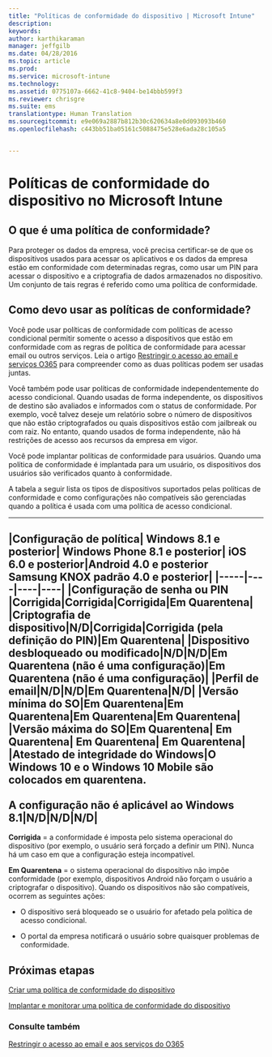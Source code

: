 ```yaml
---
title: "Políticas de conformidade do dispositivo | Microsoft Intune"
description: 
keywords: 
author: karthikaraman
manager: jeffgilb
ms.date: 04/28/2016
ms.topic: article
ms.prod: 
ms.service: microsoft-intune
ms.technology: 
ms.assetid: 0775107a-6662-41c8-9404-be14bbb599f3
ms.reviewer: chrisgre
ms.suite: ems
translationtype: Human Translation
ms.sourcegitcommit: e9e069a2887b812b30c620634a8e0d093093b460
ms.openlocfilehash: c443bb51ba05161c5088475e528e6ada28c105a5


---
```


# Políticas de conformidade do dispositivo no Microsoft Intune
## O que é uma política de conformidade?
Para proteger os dados da empresa, você precisa certificar-se de que os dispositivos usados para acessar os aplicativos e os dados da empresa estão em conformidade com determinadas regras, como usar um PIN para acessar o dispositivo e a criptografia de dados armazenados no dispositivo. Um conjunto de tais regras é referido como uma política de conformidade.

## Como devo usar as políticas de conformidade?
Você pode usar políticas de conformidade com políticas de acesso condicional permitir somente o acesso a dispositivos que estão em conformidade com as regras de política de conformidade para acessar email ou outros serviços. Leia o artigo [Restringir o acesso ao email e serviços O365](restrict-access-to-email-and-o365-services-with-microsoft-intune.md) para compreender como as duas políticas podem ser usadas juntas.

Você também pode usar políticas de conformidade independentemente do acesso condicional. Quando usadas de forma independente, os dispositivos de destino são avaliados e informados com o status de conformidade. Por exemplo, você talvez deseje um relatório sobre o número de dispositivos que não estão criptografados ou quais dispositivos estão com jailbreak ou com raiz. No entanto, quando usados de forma independente, não há restrições de acesso aos recursos da empresa em vigor.

Você pode implantar políticas de conformidade para usuários. Quando uma política de conformidade é implantada para um usuário, os dispositivos dos usuários são verificados quanto à conformidade.

A tabela a seguir lista os tipos de dispositivos suportados pelas políticas de conformidade e como configurações não compatíveis são gerenciadas quando a política é usada com uma política de acesso condicional.

--------------

|Configuração de política| Windows 8.1 e posterior| Windows Phone 8.1 e posterior| iOS 6.0 e posterior|Android 4.0 e posterior<br/>Samsung KNOX padrão 4.0 e posterior|
|-----|----|----|----|
|**Configuração de senha ou PIN** |Corrigida|Corrigida|Corrigida|Em Quarentena|
|**Criptografia de dispositivo**|N/D|Corrigida|Corrigida (pela definição do PIN)|Em Quarentena|
|**Dispositivo desbloqueado ou modificado**|N/D|N/D|Em Quarentena (não é uma configuração)|Em Quarentena (não é uma configuração)|
|**Perfil de email**|N/D|N/D|Em Quarentena|N/D|
|**Versão mínima do SO**|Em Quarentena|Em Quarentena|Em Quarentena|Em Quarentena|
|**Versão máxima do SO**|Em Quarentena| Em Quarentena| Em Quarentena| Em Quarentena|
|**Atestado de integridade do Windows**|O Windows 10 e o Windows 10 Mobile são colocados em quarentena.<br /><br />A configuração não é aplicável ao Windows 8.1|N/D|N/D|N/D|
--------------
**Corrigida** = a conformidade é imposta pelo sistema operacional do dispositivo (por exemplo, o usuário será forçado a definir um PIN).  Nunca há um caso em que a configuração esteja incompatível.

**Em Quarentena** = o sistema operacional do dispositivo não impõe conformidade (por exemplo, dispositivos Android não forçam o usuário a criptografar o dispositivo). Quando os dispositivos não são compatíveis, ocorrem as seguintes ações:

-   O dispositivo será bloqueado se o usuário for afetado pela política de acesso condicional.

-   O portal da empresa notificará o usuário sobre quaisquer problemas de conformidade.

## Próximas etapas
[Criar uma política de conformidade do dispositivo](create-a-device-compliance-policy-in-microsoft-intune.md)

[Implantar e monitorar uma política de conformidade do dispositivo](deploy-and-monitor-a-device-compliance-policy-in-microsoft-intune.md)

### Consulte também
[Restringir o acesso ao email e aos serviços do O365](restrict-access-to-email-and-o365-services-with-microsoft-intune.md)



<!--HONumber=Jun16_HO4-->



